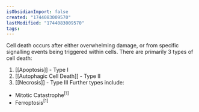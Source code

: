 ```yaml
---
isObsidianImport: false
created: "1744083009570"
lastModified: "1744083009570"
tags:
---
```

Cell death occurs after either overwhelming damage, or from specific signalling events being triggered within cells. There are primarily 3 types of cell death:
1. [[Apoptosis]] - Type I
2. [[Autophagic Cell Death]] - Type II
3. [[Necrosis]] - Type III
Further types include:
- Mitotic Catastrophe<sup>[1]</sup>
- Ferroptosis<sup>[1]</sup>
